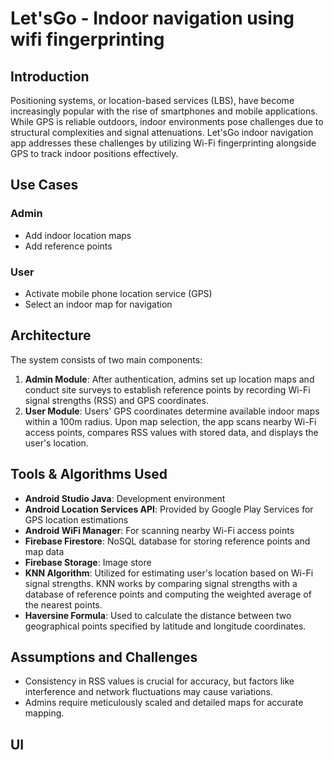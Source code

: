 # Let'sGo - Indoor navigation using wifi fingerprinting

## Introduction

Positioning systems, or location-based services (LBS), have become increasingly popular with the rise of smartphones and mobile applications. While GPS is reliable outdoors, indoor environments pose challenges due to structural complexities and signal attenuations. Let'sGo indoor navigation app addresses these challenges by utilizing Wi-Fi fingerprinting alongside GPS to track indoor positions effectively.

## Use Cases

### Admin
- Add indoor location maps
- Add reference points

### User
- Activate mobile phone location service (GPS)
- Select an indoor map for navigation

## Architecture

The system consists of two main components:

1. **Admin Module**: After authentication, admins set up location maps and conduct site surveys to establish reference points by recording Wi-Fi signal strengths (RSS) and GPS coordinates.
2. **User Module**: Users' GPS coordinates determine available indoor maps within a 100m radius. Upon map selection, the app scans nearby Wi-Fi access points, compares RSS values with stored data, and displays the user's location.

## Tools & Algorithms Used

- **Android Studio Java**: Development environment
- **Android Location Services API**: Provided by Google Play Services for GPS location estimations
- **Android WiFi Manager**: For scanning nearby Wi-Fi access points
- **Firebase Firestore**: NoSQL database for storing reference points and map data
- **Firebase Storage**: Image store
- **KNN Algorithm**: Utilized for estimating user's location based on Wi-Fi signal strengths. KNN works by comparing signal strengths with a database of reference points and computing the weighted average of the nearest points.
- **Haversine Formula**: Used to calculate the distance between two geographical points specified by latitude and longitude coordinates.

## Assumptions and Challenges

- Consistency in RSS values is crucial for accuracy, but factors like interference and network fluctuations may cause variations.
- Admins require meticulously scaled and detailed maps for accurate mapping.

## UI

  

